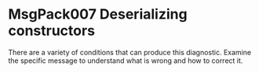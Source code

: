 # MsgPack007 Deserializing constructors

There are a variety of conditions that can produce this diagnostic.
Examine the specific message to understand what is wrong and how to correct it.
